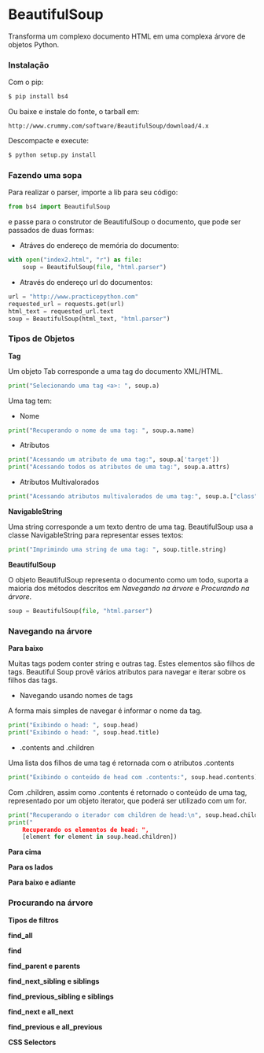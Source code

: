 # BeautifulSoup

Transforma um complexo documento HTML em uma complexa árvore de objetos Python.


### Instalação 

Com o pip:

```bash
$ pip install bs4
```

Ou baixe e instale do fonte, o tarball em:

```
http://www.crummy.com/software/BeautifulSoup/download/4.x
```

Descompacte e execute:

```bash
$ python setup.py install
```

### Fazendo uma sopa

Para realizar o parser, importe a lib para seu código:

```python
from bs4 import BeautifulSoup
```

e passe para o construtor de BeautifulSoup o documento, que pode ser passados
de duas formas:

- Atráves do endereço de memória do documento:

```python
with open("index2.html", "r") as file:
    soup = BeautifulSoup(file, "html.parser")
```

- Através do endereço url do documentos:

```python
url = "http://www.practicepython.com"
requested_url = requests.get(url)
html_text = requested_url.text
soup = BeautifulSoup(html_text, "html.parser")
```


### Tipos de Objetos

**Tag**

Um objeto Tab corresponde a uma tag do documento XML/HTML.

```python
print("Selecionando uma tag <a>: ", soup.a)
```

Uma tag tem:

- Nome

```python
print("Recuperando o nome de uma tag: ", soup.a.name)
```

- Atributos

```python
print("Acessando um atributo de uma tag:", soup.a['target'])
print("Acessando todos os atributos de uma tag:", soup.a.attrs)
```

- Atributos Multivalorados

```python
print("Acessando atributos multivalorados de uma tag:", soup.a.["class"]])
```

**NavigableString**

Uma string corresponde a um texto dentro de uma tag. BeautifulSoup usa a
classe NavigableString para representar esses textos:

```python
print("Imprimindo uma string de uma tag: ", soup.title.string)
```

**BeautifulSoup**

O objeto BeautifulSoup representa o documento como um todo, suporta a maioria
dos métodos descritos em _Navegando na árvore_ e _Procurando na árvore_.

```python
soup = BeautifulSoup(file, "html.parser")
```

### Navegando na árvore

**Para baixo**

Muitas tags podem conter string e outras tag. Estes elementos são filhos de
tags. Beautiful Soup provê vários atributos para navegar e iterar sobre os
filhos das tags.

- Navegando usando nomes de tags

A forma mais simples de navegar é informar o nome da tag. 

```python
print("Exibindo o head: ", soup.head)
print("Exibindo o head: ", soup.head.title)
```

- .contents and .children

Uma lista dos filhos de uma tag é retornada com o atributos .contents

```python
print("Exibindo o conteúdo de head com .contents:", soup.head.contents)
```

Com .children, assim como .contents é retornado o conteúdo de uma tag, 
representado por um objeto iterator, que poderá ser utilizado com um for.

```python
print("Recuperando o iterador com children de head:\n", soup.head.children)
print("
    Recuperando os elementos de head: ",
    [element for element in soup.head.children])
```

**Para cima**




**Para os lados**

**Para baixo e adiante**


### Procurando na árvore

**Tipos de filtros**

**find_all**

**find**

**find_parent e parents**

**find_next_sibling e siblings**

**find_previous_sibling e siblings**

**find_next e all_next**

**find_previous e all_previous**

**CSS Selectors**
